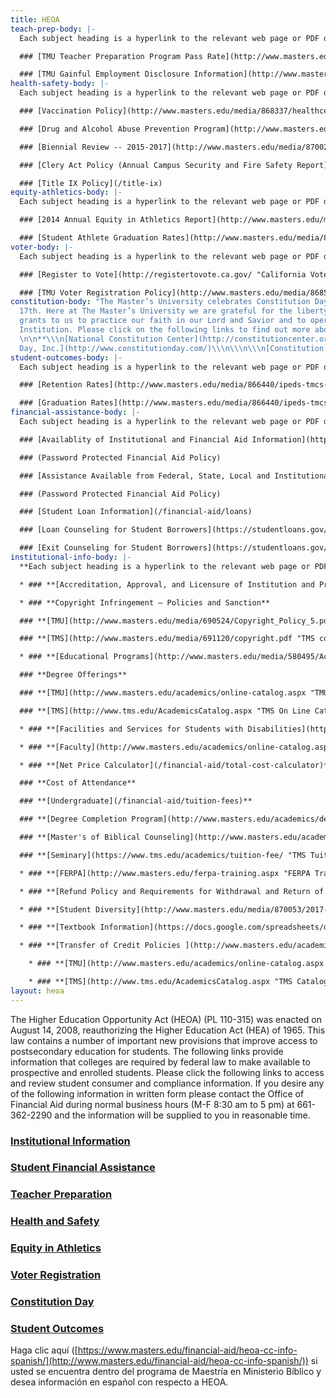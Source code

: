 ```yaml
---
title: HEOA
teach-prep-body: |-
  Each subject heading is a hyperlink to the relevant web page or PDF document. Please click subject heading to access consumer information. Certain links are password protected. If you require access to password protected links please request username and passwords from your departments Vice President.

  ### [TMU Teacher Preparation Program Pass Rate](http://www.masters.edu/media/870054/titleii-2014-15-annualrpt.pdf "Annual Report Card 2016")

  ### [TMU Gainful Employment Disclosure Information](http://www.masters.edu/media/870057/131206-gedt-2017.html "TMU Gainful Employment")
health-safety-body: |-
  Each subject heading is a hyperlink to the relevant web page or PDF document. Please click subject heading to access consumer information.

  ### [Vaccination Policy](http://www.masters.edu/media/868337/healthcenter_vaccinepolicy.pdf "2015 Vaccine Policy")

  ### [Drug and Alcohol Abuse Prevention Program](http://www.masters.edu/financial-aid/heoa-cc-info/health-safety/drug-and-alcohol-abuse-prevention/ "Drug and Alcohol Abuse Prevention")

  ### [Biennial Review -- 2015-2017](http://www.masters.edu/media/870023/2015-17-biennial-report.pdf "2015-17 Biennial Report.pdf (1)")

  ### [Clery Act Policy (Annual Campus Security and Fire Safety Report)](/campus-safety)

  ### [Title IX Policy](/title-ix)
equity-athletics-body: |-
  Each subject heading is a hyperlink to the relevant web page or PDF document. Please click subject heading to access consumer information.

  ### [2014 Annual Equity in Athletics Report](http://www.masters.edu/media/866437/eada_data-2014.pdf "2014 EADA")

  ### [Student Athlete Graduation Rates](http://www.masters.edu/media/866439/ftf-athlete-grad-rates-2005-08-cohorts-male-and-female-sep-14-15.pdf "2015 Athletic Grad Rates")
voter-body: |-
  Each subject heading is a hyperlink to the relevant web page or PDF document. Please click subject heading to access consumer information.

  ### [Register to Vote](http://registertovote.ca.gov/ "California Voter Registration")

  ### [TMU Voter Registration Policy](http://www.masters.edu/media/868519/student-voter-registration-policy.pdf "Student Voter Registration Policy.pdf")
constitution-body: "The Master’s University celebrates Constitution Day every Sept.
  17th. Here at The Master’s University we are grateful for the liberty the Constitution
  grants to us to practice our faith in our Lord and Savior and to operate as a Christian
  Institution. Please click on the following links to find out more about our Constitution.
  \n\n**\\\n[National Constitution Center](http://constitutioncenter.org/constitutionday/)\\\n\\\n\\\n[Constitution
  Day, Inc.](http://www.constitutionday.com/)\\\n\\\n\\\n[Constitution Facts](http://constitutionday.cc/)**"
student-outcomes-body: |-
  Each subject heading is a hyperlink to the relevant web page or PDF document. Please click subject heading to access consumer information.

  ### [Retention Rates](http://www.masters.edu/media/866440/ipeds-tmcs-institution-profile-2013-14.pdf "2015 Student Outcomes Grad and Retention")

  ### [Graduation Rates](http://www.masters.edu/media/866440/ipeds-tmcs-institution-profile-2013-14.pdf "2015 Student Outcomes Grad and Retention")
financial-assistance-body: |-
  Each subject heading is a hyperlink to the relevant web page or PDF document. Please click subject heading to access consumer information. Certain links on this site are password protected. If you require access to password protected links please request username and passwords from your departments Vice President.

  ### [Availablity of Institutional and Financial Aid Information](http://www.masters.edu/academics/online-catalog.aspx "TMC On Line Catalog")

  ### (Password Protected Financial Aid Policy)

  ### [Assistance Available from Federal, State, Local and Institutional Programs](http://www.masters.edu/academics/online-catalog.aspx "TMC On line Catalog")

  ### (Password Protected Financial Aid Policy)

  ### [Student Loan Information](/financial-aid/loans)

  ### [Loan Counseling for Student Borrowers](https://studentloans.gov/myDirectLoan/index.action "Studentloans.gov")

  ### [Exit Counseling for Student Borrowers](https://studentloans.gov/myDirectLoan/index.action "studentloans.gov")
institutional-info-body: |-
  **Each subject heading is a hyperlink to the relevant web page or PDF document. Please click subject heading to access consumer information. If you desire any of the following information in written form please contact the Office of Financial Aid during normal business hours (M-F 8:30 am to 5 pm) at 661-362-2290 and the information will be supplied to you in reasonable time. (Complaint Notice: TMU provides the following link in order to comply with federal regulations that require us to provide students and prospective students with contact information for filing complaints with state officials that handle any student complaints. [http://www.bppe.ca.gov/enforcement/complaint.shtml](http://www.bppe.ca.gov/enforcement/complaint.shtml))**

  * ### **[Accreditation, Approval, and Licensure of Institution and Programs](http://www.masters.edu/media/870056/accreditation-information-2017.pdf "Accreditation Information 2017")**

  * ### **Copyright Infringement – Policies and Sanction**

  ### **[TMU](http://www.masters.edu/media/690524/Copyright_Policy_5.pdf "TMU copyright")**

  ### **[TMS](http://www.masters.edu/media/691120/copyright.pdf "TMS copyright")**

  * ### **[Educational Programs](http://www.masters.edu/media/580495/Academic%20Catalog%202013-2014.pdf "2013-14 Catalog")**

  ### **Degree Offerings**

  ### **[TMU](http://www.masters.edu/academics/online-catalog.aspx "TMU On line Catalog")**

  ### **[TMS](http://www.tms.edu/AcademicsCatalog.aspx "TMS On Line Catalog")**

  * ### **[Facilities and Services for Students with Disabilities](http://www.masters.edu/academics/online-catalog.aspx "TMU On Line Catalog")**

  * ### **[Faculty](http://www.masters.edu/academics/online-catalog.aspx "TMU On Line Catalog")**

  * ### **[Net Price Calculator](/financial-aid/total-cost-calculator)**

  ### **Cost of Attendance**

  ### **[Undergraduate](/financial-aid/tuition-fees)**

  ### **[Degree Completion Program](http://www.masters.edu/academics/degreecompletion/prospective-students/tuition.aspx "DCP Tuition and Fees")**

  ### **[Master's of Biblical Counseling](http://www.masters.edu/academics/graduate/financial-information/ "MABC Tuition and Fees")**

  ### **[Seminary](https://www.tms.edu/academics/tuition-fee/ "TMS Tuition and Fees")**

  * ### **[FERPA](http://www.masters.edu/ferpa-training.aspx "FERPA Training")**

  * ### **[Refund Policy and Requirements for Withdrawal and Return of Federal Financial Aid](http://www.masters.edu/academics/online-catalog.aspx "TMU On line Catalog")**

  * ### **[Student Diversity](http://www.masters.edu/media/870053/2017-student-diversity-fall-2016-tmus-enrollment-report.pdf "2017 Student Diversity - Fall 2016 TMUS Enrollment Report.pdf")**

  * ### **[Textbook Information](https://docs.google.com/spreadsheets/d/1M7831_d3lXA0KR4AeyYhCTzIh8YyaoHpeplIwSG-8XY/pubhtml)**

  * ### **[Transfer of Credit Policies ](http://www.masters.edu/academics/online-catalog.aspx "TMU catalogue")and [Articulation Agreements](/registrar)**

    * ### **[TMU](http://www.masters.edu/academics/online-catalog.aspx "TMU catalog")**

    * ### **[TMS](http://www.tms.edu/AcademicsCatalog.aspx "TMS Catalog")**
layout: heoa
---
```


The Higher Education Opportunity Act (HEOA) (PL 110-315) was enacted on August 14, 2008, reauthorizing the Higher Education Act (HEA) of 1965. This law contains a number of important new provisions that improve access to postsecondary education for students. The following links provide information that colleges are required by federal law to make available to prospective and enrolled students. Please click the following links to access and review student consumer and compliance information. If you desire any of the following information in written form please contact the Office of Financial Aid during normal business hours (M-F 8:30 am to 5 pm) at 661-362-2290 and the information will be supplied to you in reasonable time.

### [Institutional Information](#modal8)

### [Student Financial Assistance](#modal1)

### [Teacher Preparation](#modal2)

### [Health and Safety](#modal3)

### [Equity in Athletics](#modal4)

### [Voter Registration](#modal5)

### [Constitution Day](#modal6)

### [Student Outcomes](#modal7)

Haga clic aquí ([https://www.masters.edu/financial-aid/heoa-cc-info-spanish/](http://www.masters.edu/financial-aid/heoa-cc-info-spanish/)) si usted se encuentra dentro del programa de Maestría en Ministerio Bíblico y desea información en español con respecto a HEOA.